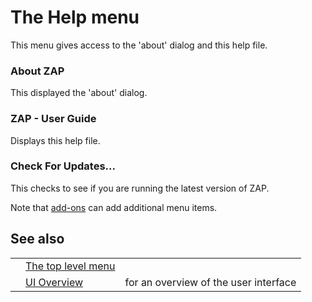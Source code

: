 # The Help menu
This menu gives access to the 'about' dialog and this help file.
### About ZAP
This displayed the 'about' dialog.
### ZAP - User Guide
Displays this help file.
### Check For Updates...
This checks to see if you are running the latest version of ZAP.

Note that [add-ons](HelpStartConceptsAddons) can add additional menu items.
## See also
<table>
<tr><td></td><td><a href='HelpUiTlmenuTlmenu'>The top level menu</a></td><td></td></tr>
<tr><td></td><td><a href='HelpUiOverview'>UI Overview</a></td><td>for an overview of the user interface</td></tr>
</table>